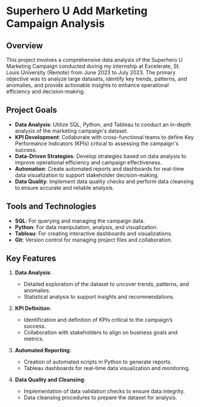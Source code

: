 # Superhero U Add Marketing Campaign Analysis

## Overview

This project involves a comprehensive data analysis of the Superhero U Marketing Campaign conducted during my internship at Excelerate, St. Louis University (Remote) from June 2023 to July 2023. The primary objective was to analyze large datasets, identify key trends, patterns, and anomalies, and provide actionable insights to enhance operational efficiency and decision-making.

## Project Goals

- **Data Analysis**: Utilize SQL, Python, and Tableau to conduct an in-depth analysis of the marketing campaign's dataset.
- **KPI Development**: Collaborate with cross-functional teams to define Key Performance Indicators (KPIs) critical to assessing the campaign's success.
- **Data-Driven Strategies**: Develop strategies based on data analysis to improve operational efficiency and campaign effectiveness.
- **Automation**: Create automated reports and dashboards for real-time data visualization to support stakeholder decision-making.
- **Data Quality**: Implement data quality checks and perform data cleansing to ensure accurate and reliable analysis.

## Tools and Technologies

- **SQL**: For querying and managing the campaign data.
- **Python**: For data manipulation, analysis, and visualization.
- **Tableau**: For creating interactive dashboards and visualizations.
- **Git**: Version control for managing project files and collaboration.

## Key Features

1. **Data Analysis**:
   - Detailed exploration of the dataset to uncover trends, patterns, and anomalies.
   - Statistical analysis to support insights and recommendations.

2. **KPI Definition**:
   - Identification and definition of KPIs critical to the campaign’s success.
   - Collaboration with stakeholders to align on business goals and metrics.

3. **Automated Reporting**:
   - Creation of automated scripts in Python to generate reports.
   - Tableau dashboards for real-time data visualization and monitoring.

4. **Data Quality and Cleansing**:
   - Implementation of data validation checks to ensure data integrity.
   - Data cleansing procedures to prepare the dataset for analysis.
